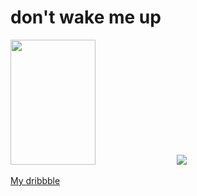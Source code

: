 

# don't wake me up

<img width="52%" height="200" text-align: center src="https://user-images.githubusercontent.com/46634285/116016909-9cd6e400-a62d-11eb-91fd-9a3572b5cb8f.jpg">
<img  src="https://github-readme-stats.vercel.app/api?username=Wadie-ess&show_icons=true&theme=dracula">


[My dribbble](https://dribbble.com/wadieess)

